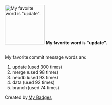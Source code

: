 <img src="https://my-badges.github.io/my-badges/favorite-word.png" alt="My favorite word is &quot;update&quot;." title="My favorite word is &quot;update&quot;." width="128">
<strong>My favorite word is &quot;update&quot;.</strong>
<br><br>

My favorite commit message words are:

1. update (used 300 times)
2. merge (used 98 times)
3. neodb (used 93 times)
4. data (used 92 times)
5. branch (used 74 times)


Created by <a href="https://github.com/my-badges/my-badges">My Badges</a>
